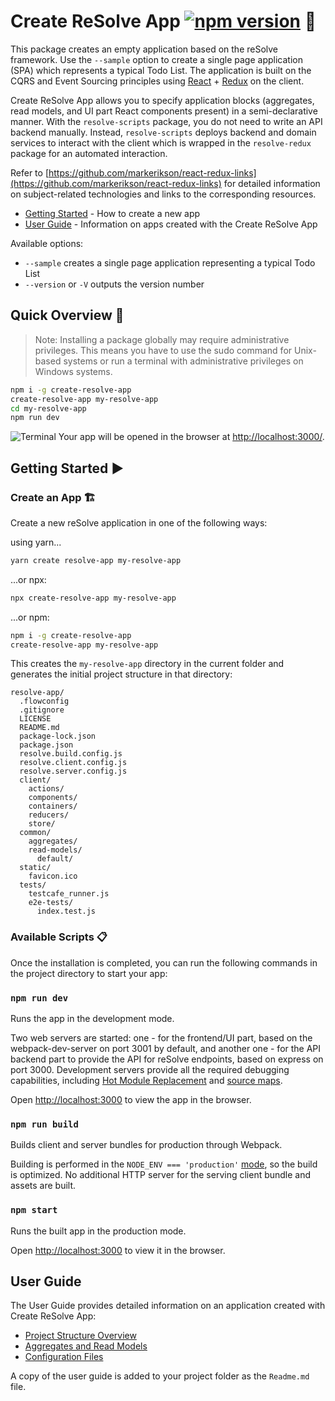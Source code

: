 

# **Create ReSolve App** [![npm version](https://badge.fury.io/js/create-resolve-app.svg)](https://badge.fury.io/js/create-resolve-app) 🚀
This package creates an empty application based on the reSolve framework. Use the `--sample` option to create a single page application (SPA) which represents a typical Todo List. The application is built on the CQRS and Event Sourcing principles using [React](https://github.com/facebook/react) + [Redux](https://github.com/reactjs/redux) on the client.

Create ReSolve App allows you to specify application blocks (aggregates, read models, and UI part React components present) in a semi-declarative manner. With the `resolve-scripts` package, you do not need to write an API backend manually. Instead, `resolve-scripts` deploys backend and domain services to interact with the client which is wrapped in the `resolve-redux` package for an automated interaction.

Refer to [https://github.com/markerikson/react-redux-links](https://github.com/markerikson/react-redux-links) for detailed information on subject-related technologies and links to the corresponding resources.

* [Getting Started](#️-getting-started) - How to create a new app
* [User Guide](#user-guide) - Information on apps created with the Create ReSolve App

Available options:

- `--sample` creates a single page application representing a typical Todo List
- `--version` or `-V` outputs the version number

## **Quick Overview** 🔎
> Note: Installing a package globally may require administrative privileges. This means you have to use the sudo command for Unix-based systems or run a terminal with administrative privileges on Windows systems.

```bash
npm i -g create-resolve-app
create-resolve-app my-resolve-app
cd my-resolve-app
npm run dev
```
![Terminal](https://user-images.githubusercontent.com/15689049/29822549-8513584c-8cd4-11e7-8b65-b88fdad7e4d1.png)
Your app will be opened in the browser at [http://localhost:3000/](http://localhost:3000/).

## **Getting Started** ▶
### Create an App 🏗
Create a new reSolve application in one of the following ways:

using yarn...  
```bash
yarn create resolve-app my-resolve-app
```
...or npx:  
```bash
npx create-resolve-app my-resolve-app
```
...or npm:  
```bash
npm i -g create-resolve-app
create-resolve-app my-resolve-app
```
This creates the `my-resolve-app` directory in the current folder and generates the initial project structure in that directory:
```
resolve-app/
  .flowconfig
  .gitignore
  LICENSE
  README.md
  package-lock.json
  package.json
  resolve.build.config.js
  resolve.client.config.js
  resolve.server.config.js
  client/
    actions/
    components/
    containers/
    reducers/
    store/
  common/
    aggregates/
    read-models/
      default/
  static/
    favicon.ico
  tests/
    testcafe_runner.js
    e2e-tests/
      index.test.js
```

### Available Scripts 📋
Once the installation is completed, you can run the following commands in the project directory to start your app:

### `npm run dev`
Runs the app in the development mode.

Two web servers are  started: one - for the frontend/UI part, based on the webpack-dev-server on port 3001 by default, and another one - for the API backend part to provide the API for reSolve endpoints, based on express on port 3000. Development servers provide all the required debugging capabilities, including [Hot Module Replacement](https://webpack.js.org/concepts/hot-module-replacement/) and [source maps](https://webpack.js.org/configuration/devtool/).

Open [http://localhost:3000](http://localhost:3000/) to view the app in the browser.

### `npm run build`
Builds client and server bundles for production through Webpack.

Building is performed in the `NODE_ENV === 'production'` [mode](https://webpack.js.org/guides/production/#node-environment-variable), so the build is optimized. No additional HTTP server for the serving client bundle and assets are  built.

### `npm start`
Runs the built app in the production mode.

Open [http://localhost:3000](http://localhost:3000/) to view it in the browser.

## **User Guide**
The User Guide provides detailed information on an application created with Create ReSolve App:
* [Project Structure Overview](../resolve-scripts/src/template#️-project-structure-overview)
* [Aggregates and Read Models](../resolve-scripts/src/template#️-aggregates-and-read-models)
* [Configuration Files](../resolve-scripts/src/template#-configuration-files)

A copy of the user guide is added to your project folder as the `Readme.md` file.

